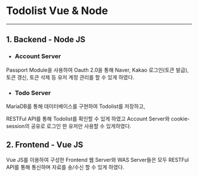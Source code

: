 # Todolist Vue & Node

---

## 1. Backend - Node JS

- ### Account Server

Passport Module을 사용하여 Oauth 2.0을 통해 Naver, Kakao 로그인(토큰 발급), 토큰 갱신, 토큰 삭제 등 유저 계정 관리를 할 수 있게 하였다.




- ### Todo Server

MariaDB를 통해 데이터베이스를 구현하여 Todolist를 저장하고,

RESTFul API를 통해 Todolist를 확인할 수 있게 하였고 Account Server와 cookie-session의 공유로 로그인 한 유저만 사용할 수 있게하였다.


## 2. Frontend - Vue JS

Vue JS를 이용하여 구성한 Frontend 웹 Server와 WAS Server들은 모두 RESTFul API를 통해 통신하며 자료를 송/수신 할 수 있게 하였다.
